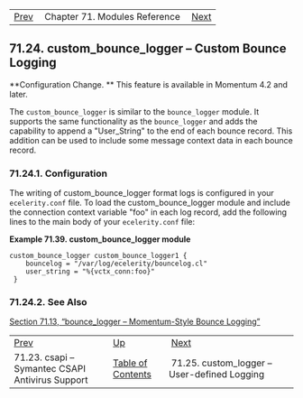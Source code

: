 |     |     |     |
| --- | --- | --- |
| [Prev](modules.csapi)  | Chapter 71. Modules Reference |  [Next](modules.custom_logger) |

## 71.24. custom_bounce_logger – Custom Bounce Logging

<a className="indexterm" name="idp20942912"></a>

**Configuration Change. ** This feature is available in Momentum 4.2 and later.

The `custom_bounce_logger` is similar to the `bounce_logger` module. It supports the same functionality as the `bounce_logger` and adds the capability to append a "User_String" to the end of each bounce record. This addition can be used to include some message context data in each bounce record.

### 71.24.1. Configuration

The writing of custom_bounce_logger format logs is configured in your `ecelerity.conf` file. To load the custom_bounce_logger module and include the connection context variable "foo" in each log record, add the following lines to the main body of your `ecelerity.conf` file:

<a name="example.custom_bounce_logger"></a>

**Example 71.39. custom_bounce_logger module**

```
custom_bounce_logger custom_bounce_logger1 {
    bouncelog = "/var/log/ecelerity/bouncelog.cl"
    user_string = "%{vctx_conn:foo}"
 }
```

### 71.24.2. See Also

[Section 71.13, “bounce_logger – Momentum-Style Bounce Logging”](modules.bounce_logger "71.13. bounce_logger – Momentum-Style Bounce Logging")

|     |     |     |
| --- | --- | --- |
| [Prev](modules.csapi)  | [Up](modules) |  [Next](modules.custom_logger) |
| 71.23. csapi – Symantec CSAPI Antivirus Support  | [Table of Contents](index) |  71.25. custom_logger – User-defined Logging |

